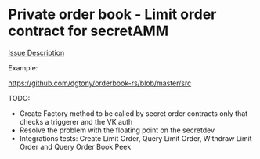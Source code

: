 # Private order book - Limit order contract for secretAMM

[Issue Description](https://github.com/enigmampc/SecretNetwork/issues/699)

Example:

https://github.com/dgtony/orderbook-rs/blob/master/src

TODO:
* Create Factory method to be called by secret order contracts only that checks a triggerer and the VK auth
* Resolve the problem with the floating point on the secretdev 
* Integrations tests: Create Limit Order, Query Limit Order, Withdraw Limit Order and Query Order Book Peek